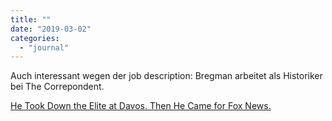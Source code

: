 ```yaml
---
title: ""
date: "2019-03-02"
categories: 
  - "journal"
---
```


Auch interessant wegen der job description: Bregman arbeitet als Historiker bei The Correpondent.

[He Took Down the Elite at Davos. Then He Came for Fox News.](https://nyti.ms/2SBsqQ2)
